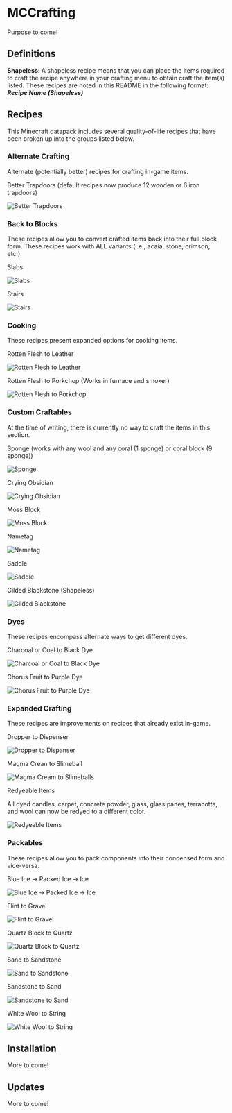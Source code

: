 <!--TODO:
- [] Add information about installing updates
-->

# MCCrafting
Purpose to come!

## Definitions
**Shapeless**: A shapeless recipe means that you can place the items required
to craft the recipe anywhere in your crafting menu to obtain craft the item(s)
listed. These recipes are noted in this README in the following format: 
***Recipe Name (Shapeless)***

## Recipes
This Minecraft datapack includes several quality-of-life recipes that have been
broken up into the groups listed below.

### Alternate Crafting
Alternate (potentially better) recipes for crafting in-game items.

Better Trapdoors (default recipes now produce 12 wooden or 6 iron trapdoors)

![Better Trapdoors](src/trapdoors.gif)

### Back to Blocks
These recipes allow you to convert crafted items back into their full block 
form. These recipes work with ALL variants (i.e., acaia, stone, crimson, etc.).

Slabs

![Slabs](src/slabs_to_blocks.png)

Stairs

![Stairs](src/stairs_to_blocks.png)

### Cooking
These recipes present expanded options for cooking items.

Rotten Flesh to Leather

![Rotten Flesh to Leather](src/campfire_rotten_flesh_to_leather.png)

Rotten Flesh to Porkchop (Works in furnace and smoker)

![Rotten Flesh to Porkchop](src/smoker_rotten_flesh_to_porkchop.png)

### Custom Craftables
At the time of writing, there is currently no way to craft the items in this section.

Sponge (works with any wool and any coral (1 sponge) or coral block (9 sponge))

![Sponge](src/any_coral_and_wool_to_sponge.png)

Crying Obsidian

![Crying Obsidian](src/crying_obsidian.png)

Moss Block

![Moss Block](src/moss_block.png)

Nametag

![Nametag](src/nametag.png)

Saddle

![Saddle](src/saddle.png)

Gilded Blackstone (Shapeless)

![Gilded Blackstone](src/gilded_blackstone.png)

### Dyes
These recipes encompass alternate ways to get different dyes.

Charcoal or Coal to Black Dye

![Charcoal or Coal to Black Dye](src/more_black_dye.gif)

Chorus Fruit to Purple Dye

![Chorus Fruit to Purple Dye](src/chorus_to_purple_dye.gif)

### Expanded Crafting
These recipes are improvements on recipes that already exist in-game.

Dropper to Dispenser

![Dropper to Dispanser](src/dropper_to_dispenser.png)

Magma Crean to Slimeball

![Magma Cream to Slimeballs](src/magma_cream_to_slimeball.png)

Redyeable Items

All dyed candles, carpet, concrete powder, glass, glass panes, terracotta, and
wool can now be redyed to a different color.

![Redyeable Items](src/redyeables.gif)

### Packables
These recipes allow you to pack components into their condensed form and vice-versa.

Blue Ice -> Packed Ice -> Ice

![Blue Ice -> Packed Ice -> Ice](src/ice.gif)

Flint to Gravel

![Flint to Gravel](src/flint_to_gravel.png)

Quartz Block to Quartz

![Quartz Block to Quartz](src/quartz_block_to_quartz.png)

Sand to Sandstone

![Sand to Sandstone](src/sand_to_sandstone.gif)

Sandstone to Sand

![Sandstone to Sand](src/sandstone_to_sand.gif)

White Wool to String

![White Wool to String](src/wool_to_string.png)

## Installation
More to come!

## Updates
More to come!